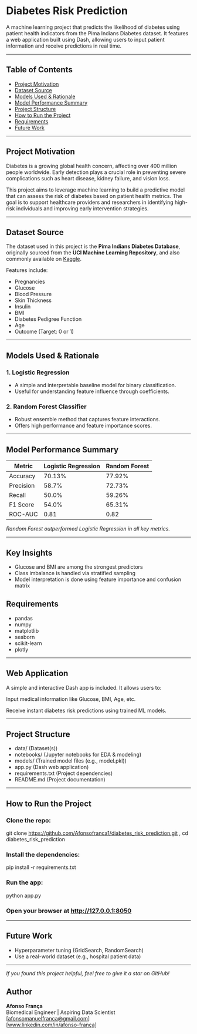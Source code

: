 # Diabetes Risk Prediction

A machine learning project that predicts the likelihood of diabetes using patient health indicators from the Pima Indians Diabetes dataset. It features a web application built using Dash, allowing users to input patient information and receive predictions in real time.

---

## Table of Contents

- [Project Motivation](#-project-motivation)
- [Dataset Source](#-dataset-source)
- [Models Used & Rationale](#-models-used--rationale)
- [Model Performance Summary](#-model-performance-summary)
- [Project Structure](#-project-structure)
- [How to Run the Project](#️-how-to-run-the-project)
- [Requirements](#-requirements)
- [Future Work](#-future-work)

---

## Project Motivation

Diabetes is a growing global health concern, affecting over 400 million people worldwide. Early detection plays a crucial role in preventing severe complications such as heart disease, kidney failure, and vision loss.

This project aims to leverage machine learning to build a predictive model that can assess the risk of diabetes based on patient health metrics. The goal is to support healthcare providers and researchers in identifying high-risk individuals and improving early intervention strategies.

---

## Dataset Source

The dataset used in this project is the **Pima Indians Diabetes Database**, originally sourced from the **UCI Machine Learning Repository**, and also commonly available on [Kaggle](https://www.kaggle.com/datasets/uciml/pima-indians-diabetes-database).

Features include:
- Pregnancies
- Glucose
- Blood Pressure
- Skin Thickness
- Insulin
- BMI
- Diabetes Pedigree Function
- Age
- Outcome (Target: 0 or 1)

---

## Models Used & Rationale

### 1. Logistic Regression
- A simple and interpretable baseline model for binary classification.
- Useful for understanding feature influence through coefficients.

### 2. Random Forest Classifier
- Robust ensemble method that captures feature interactions.
- Offers high performance and feature importance scores.

---

## Model Performance Summary

| Metric        | Logistic Regression | Random Forest |
|---------------|---------------------|----------------|
| Accuracy      | 70.13%              | 77.92% |
| Precision     | 58.7%               | 72.73% |
| Recall        | 50.0%               | 59.26% |
| F1 Score      | 54.0%               | 65.31% |
| ROC-AUC       | 0.81               | 0.82 |

*Random Forest outperformed Logistic Regression in all key metrics.*

---

## Key Insights

- Glucose and BMI are among the strongest predictors
- Class imbalance is handled via stratified sampling
- Model interpretation is done using feature importance and confusion matrix


## Requirements


- pandas
- numpy
- matplotlib
- seaborn
- scikit-learn
- plotly


---

## Web Application
A simple and interactive Dash app is included. It allows users to:

Input medical information like Glucose, BMI, Age, etc.

Receive instant diabetes risk predictions using trained ML models.

---

## Project Structure

- data/ (Dataset(s))
- notebooks/ (Jupyter notebooks for EDA & modeling)
- models/ (Trained model files (e.g., model.pkl))
- app.py (Dash web application)
- requirements.txt (Project dependencies)
- README.md (Project documentation)

---

## How to Run the Project

### Clone the repo:

git clone https://github.com/Afonsofranca1/diabetes_risk_prediction.git
, cd diabetes_risk_prediction

### Install the dependencies:

pip install -r requirements.txt

### Run the app:

python app.py

### Open your browser at http://127.0.0.1:8050

---

## Future Work

- Hyperparameter tuning (GridSearch, RandomSearch)
- Use a real-world dataset (e.g., hospital patient data)

---

*If you found this project helpful, feel free to give it a star on GitHub!*

## Author

**Afonso França**  
Biomedical Engineer | Aspiring Data Scientist  
[afonsomanuelfranca@gmail.com]  
[www.linkedin.com/in/afonso-frança]  


